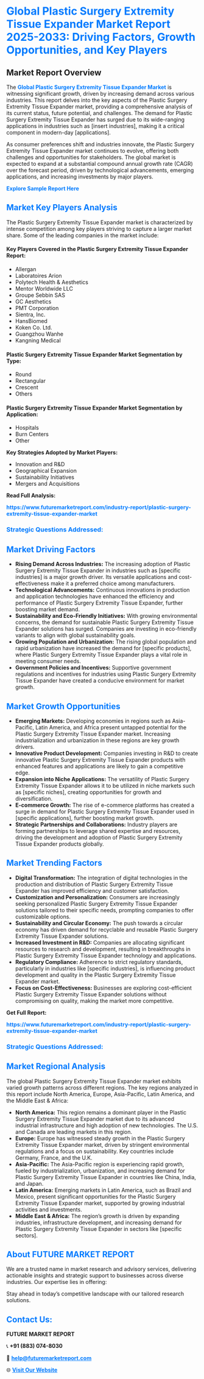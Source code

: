 <h1 style="color: #007BFF;">Global Plastic Surgery Extremity Tissue Expander Market Report 2025-2033: Driving Factors, Growth Opportunities, and Key Players</h1>

<section id="overview">
<h2>Market Report Overview</h2>
<p>The <a href="https://www.futuremarketreport.com/industry-report/plastic-surgery-extremity-tissue-expander-market" style="color: #007BFF; text-decoration: none;"><strong>Global Plastic Surgery Extremity Tissue Expander Market</strong></a> is witnessing significant growth, driven by increasing demand across various industries. This report delves into the key aspects of the Plastic Surgery Extremity Tissue Expander market, providing a comprehensive analysis of its current status, future potential, and challenges. The demand for Plastic Surgery Extremity Tissue Expander has surged due to its wide-ranging applications in industries such as [insert industries], making it a critical component in modern-day [applications].</p>
<p>As consumer preferences shift and industries innovate, the Plastic Surgery Extremity Tissue Expander market continues to evolve, offering both challenges and opportunities for stakeholders. The global market is expected to expand at a substantial compound annual growth rate (CAGR) over the forecast period, driven by technological advancements, emerging applications, and increasing investments by major players.</p>
</section>

<section id="overview">
<p><a href="https://www.futuremarketreport.com/request-sample/reportId=79876" style="color: #007BFF; text-decoration: none;"><strong>Explore Sample Report Here</strong></a></p>
</section>

<section id="key-players">
<h2 style="color: #007BFF;">Market Key Players Analysis</h2>
<p>The Plastic Surgery Extremity Tissue Expander market is characterized by intense competition among key players striving to capture a larger market share. Some of the leading companies in the market include:</p>
<h4>Key Players Covered in the Plastic Surgery Extremity Tissue Expander Report:</h4>
<ul><li>Allergan</li><li>Laboratoires Arion</li><li>Polytech Health &amp; Aesthetics</li><li>Mentor Worldwide LLC</li><li>Groupe Sebbin SAS</li><li>GC Aesthetics</li><li>PMT Corporation</li><li>Sientra, Inc.</li><li>HansBiomed</li><li>Koken Co. Ltd.</li><li>Guangzhou Wanhe</li><li>Kangning Medical</li></ul>
<h4>Plastic Surgery Extremity Tissue Expander Market Segmentation by Type:</h4>
<ul><li>Round</li><li>Rectangular</li><li>Crescent</li><li>Others</li></ul>

<h4>Plastic Surgery Extremity Tissue Expander Market Segmentation by Application:</h4>
<ul><li>Hospitals</li><li>Burn Centers</li><li>Other</li></ul>
<p><strong>Key Strategies Adopted by Market Players:</strong></p>
<ul>
<li>Innovation and R&D</li>
<li>Geographical Expansion</li>
<li>Sustainability Initiatives</li>
<li>Mergers and Acquisitions</li>
</ul>
</section>

<section>
<p><strong>Read Full Analysis: </strong></p><a href="https://www.futuremarketreport.com/industry-report/plastic-surgery-extremity-tissue-expander-market" style="color: #007BFF; text-decoration: none;"><strong>https://www.futuremarketreport.com/industry-report/plastic-surgery-extremity-tissue-expander-market</strong></a>
<h3 style="color: #007BFF;">Strategic Questions Addressed:</h3>
</section>

<section id="driving-factors">
<h2 style="color: #007BFF;">Market Driving Factors</h2>
<ul>
<li><strong>Rising Demand Across Industries:</strong> The increasing adoption of Plastic Surgery Extremity Tissue Expander in industries such as [specific industries] is a major growth driver. Its versatile applications and cost-effectiveness make it a preferred choice among manufacturers.</li>
<li><strong>Technological Advancements:</strong> Continuous innovations in production and application technologies have enhanced the efficiency and performance of Plastic Surgery Extremity Tissue Expander, further boosting market demand.</li>
<li><strong>Sustainability and Eco-Friendly Initiatives:</strong> With growing environmental concerns, the demand for sustainable Plastic Surgery Extremity Tissue Expander solutions has surged. Companies are investing in eco-friendly variants to align with global sustainability goals.</li>
<li><strong>Growing Population and Urbanization:</strong> The rising global population and rapid urbanization have increased the demand for [specific products], where Plastic Surgery Extremity Tissue Expander plays a vital role in meeting consumer needs.</li>
<li><strong>Government Policies and Incentives:</strong> Supportive government regulations and incentives for industries using Plastic Surgery Extremity Tissue Expander have created a conducive environment for market growth.</li>
</ul>
</section>

<section id="growth-opportunities">
<h2 style="color: #007BFF;">Market Growth Opportunities</h2>
<ul>
<li><strong>Emerging Markets:</strong> Developing economies in regions such as Asia-Pacific, Latin America, and Africa present untapped potential for the Plastic Surgery Extremity Tissue Expander market. Increasing industrialization and urbanization in these regions are key growth drivers.</li>
<li><strong>Innovative Product Development:</strong> Companies investing in R&D to create innovative Plastic Surgery Extremity Tissue Expander products with enhanced features and applications are likely to gain a competitive edge.</li>
<li><strong>Expansion into Niche Applications:</strong> The versatility of Plastic Surgery Extremity Tissue Expander allows it to be utilized in niche markets such as [specific niches], creating opportunities for growth and diversification.</li>
<li><strong>E-commerce Growth:</strong> The rise of e-commerce platforms has created a surge in demand for Plastic Surgery Extremity Tissue Expander used in [specific applications], further boosting market growth.</li>
<li><strong>Strategic Partnerships and Collaborations:</strong> Industry players are forming partnerships to leverage shared expertise and resources, driving the development and adoption of Plastic Surgery Extremity Tissue Expander products globally.</li>
</ul>
</section>

<section id="trending-factors">
<h2 style="color: #007BFF;">Market Trending Factors</h2>
<ul>
<li><strong>Digital Transformation:</strong> The integration of digital technologies in the production and distribution of Plastic Surgery Extremity Tissue Expander has improved efficiency and customer satisfaction.</li>
<li><strong>Customization and Personalization:</strong> Consumers are increasingly seeking personalized Plastic Surgery Extremity Tissue Expander solutions tailored to their specific needs, prompting companies to offer customizable options.</li>
<li><strong>Sustainability and Circular Economy:</strong> The push towards a circular economy has driven demand for recyclable and reusable Plastic Surgery Extremity Tissue Expander solutions.</li>
<li><strong>Increased Investment in R&D:</strong> Companies are allocating significant resources to research and development, resulting in breakthroughs in Plastic Surgery Extremity Tissue Expander technology and applications.</li>
<li><strong>Regulatory Compliance:</strong> Adherence to strict regulatory standards, particularly in industries like [specific industries], is influencing product development and quality in the Plastic Surgery Extremity Tissue Expander market.</li>
<li><strong>Focus on Cost-Effectiveness:</strong> Businesses are exploring cost-efficient Plastic Surgery Extremity Tissue Expander solutions without compromising on quality, making the market more competitive.</li>
</ul>
</section>

<section>
<p><strong>Get Full Report: </strong></p><a href="https://www.futuremarketreport.com/industry-report/plastic-surgery-extremity-tissue-expander-market" style="color: #007BFF; text-decoration: none;"><strong>https://www.futuremarketreport.com/industry-report/plastic-surgery-extremity-tissue-expander-market</strong></a>
<h3 style="color: #007BFF;">Strategic Questions Addressed:</h3>
</section>


<section id="regional-analysis">
<h2 style="color: #007BFF;">Market Regional Analysis</h2>
<p>The global Plastic Surgery Extremity Tissue Expander market exhibits varied growth patterns across different regions. The key regions analyzed in this report include North America, Europe, Asia-Pacific, Latin America, and the Middle East & Africa:</p>
<ul>
<li><strong>North America:</strong> This region remains a dominant player in the Plastic Surgery Extremity Tissue Expander market due to its advanced industrial infrastructure and high adoption of new technologies. The U.S. and Canada are leading markets in this region.</li>
<li><strong>Europe:</strong> Europe has witnessed steady growth in the Plastic Surgery Extremity Tissue Expander market, driven by stringent environmental regulations and a focus on sustainability. Key countries include Germany, France, and the U.K.</li>
<li><strong>Asia-Pacific:</strong> The Asia-Pacific region is experiencing rapid growth, fueled by industrialization, urbanization, and increasing demand for Plastic Surgery Extremity Tissue Expander in countries like China, India, and Japan.</li>
<li><strong>Latin America:</strong> Emerging markets in Latin America, such as Brazil and Mexico, present significant opportunities for the Plastic Surgery Extremity Tissue Expander market, supported by growing industrial activities and investments.</li>
<li><strong>Middle East & Africa:</strong> The region’s growth is driven by expanding industries, infrastructure development, and increasing demand for Plastic Surgery Extremity Tissue Expander in sectors like [specific sectors].</li>
</ul>
</section>

<footer>
<h2 style="color: #007BFF;">About FUTURE MARKET REPORT</h2>
<p>We are a trusted name in market research and advisory services, delivering actionable insights and strategic support to businesses across diverse industries. Our expertise lies in offering:</p>

<p>Stay ahead in today’s competitive landscape with our tailored research solutions.</p>

<h2 style="color: #007BFF;">Contact Us:</h2>
<p><strong>FUTURE MARKET REPORT</strong></p>
<p>📞 <strong>+91 (883) 074-8030</strong></p>
<p>📧 <strong><a href="mailto:help@futuremarketreport.com" style="color: #007BFF;">help@futuremarketreport.com</a></strong></p>
<p>🌐 <strong><a href="https://www.futuremarketreport.com/" style="color: #007BFF;">Visit Our Website</a></strong></p>
</footer>